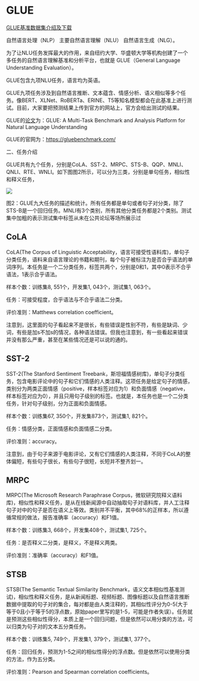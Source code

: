 # GLUE

[GLUE基准数据集介绍及下载](https://zhuanlan.zhihu.com/p/135283598)

自然语言处理（NLP）
主要自然语言理解（NLU）
自然语言生成（NLG）。

为了让NLU任务发挥最大的作用，来自纽约大学、华盛顿大学等机构创建了一个多任务的自然语言理解基准和分析平台，也就是 GLUE（General Language Understanding Evaluation）。

GLUE包含九项NLU任务，语言均为英语。

GLUE九项任务涉及到自然语言推断、文本蕴含、情感分析、语义相似等多个任务。像BERT、XLNet、RoBERTa、ERINE、T5等知名模型都会在此基准上进行测试。目前，大家要把预测结果上传到官方的网站上，官方会给出测试的结果。

GLUE的[论文](https://zhuanlan.zhihu.com/p/135283598#ref_1)为：GLUE: A Multi-Task Benchmark and Analysis Platform for Natural Language Understanding

GLUE的官网为：https://gluebenchmark.com/

二、任务介绍

GLUE共有九个任务，分别是CoLA、SST-2、MRPC、STS-B、QQP、MNLI、QNLI、RTE、WNLI。如下图图2所示，可以分为三类，分别是单句任务，相似性和释义任务，

![](https://pic2.zhimg.com/80/v2-2948db2c0d3a56b2282a01c954277d15_720w.jpg)

图2：GLUE九大任务的描述和统计。所有任务都是单句或者句子对分类，除了STS-B是一个回归任务。MNLI有3个类别，所有其他分类任务都是2个类别。测试集中加粗的表示测试集中标签从未在公共论坛等场所展示过

## CoLA

CoLA(The Corpus of Linguistic Acceptability，语言可接受性语料库)，单句子分类任务，语料来自语言理论的书籍和期刊，每个句子被标注为是否合乎语法的单词序列。本任务是一个二分类任务，标签共两个，分别是0和1，其中0表示不合乎语法，1表示合乎语法。

样本个数：训练集8, 551个，开发集1, 043个，测试集1, 063个。

任务：可接受程度，合乎语法与不合乎语法二分类。

评价准则：Matthews correlation coefficient。

注意到，这里面的句子看起来不是很长，有些错误是性别不符，有些是缺词、少词，有些是加s不加s的情况，各种语法错误。但我也注意到，有一些看起来错误并没有那么严重，甚至在某些情况还是可以说的通的。

## SST-2

SST-2(The Stanford Sentiment Treebank，斯坦福情感树库)，单句子分类任务，包含电影评论中的句子和它们情感的人类注释。这项任务是给定句子的情感，类别分为两类正面情感（positive，样本标签对应为1）和负面情感（negative，样本标签对应为0），并且只用句子级别的标签。也就是，本任务也是一个二分类任务，针对句子级别，分为正面和负面情感。

样本个数：训练集67, 350个，开发集873个，测试集1, 821个。

任务：情感分类，正面情感和负面情感二分类。

评价准则：accuracy。

注意到，由于句子来源于电影评论，又有它们情感的人类注释，不同于CoLA的整体偏短，有些句子很长，有些句子很短，长短并不整齐划一。

## MRPC

MRPC(The Microsoft Research Paraphrase Corpus，微软研究院释义语料库)，相似性和释义任务，是从在线新闻源中自动抽取句子对语料库，并人工注释句子对中的句子是否在语义上等效。类别并不平衡，其中68%的正样本，所以遵循常规的做法，报告准确率（accuracy）和F1值。

样本个数：训练集3, 668个，开发集408个，测试集1, 725个。

任务：是否释义二分类，是释义，不是释义两类。

评价准则：准确率（accuracy）和F1值。

## STSB

STSB(The Semantic Textual Similarity Benchmark，语义文本相似性基准测试)，相似性和释义任务，是从新闻标题、视频标题、图像标题以及自然语言推断数据中提取的句子对的集合，每对都是由人类注释的，其相似性评分为0-5(大于等于0且小于等于5的浮点数，原始paper里写的是1-5，可能是作者失误）。任务就是预测这些相似性得分，本质上是一个回归问题，但是依然可以用分类的方法，可以归类为句子对的文本五分类任务。

样本个数：训练集5, 749个，开发集1, 379个，测试集1, 377个。

任务：回归任务，预测为1-5之间的相似性得分的浮点数。但是依然可以使用分类的方法，作为五分类。

评价准则：Pearson and Spearman correlation coefficients。
